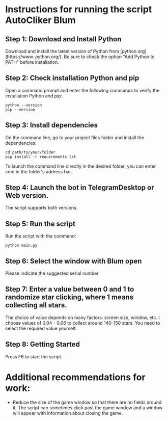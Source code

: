 # Instructions for running the script AutoCliker Blum

## Step 1: Download and Install Python
Download and install the latest version of Python from [python.org](https://www.
python.org/). 
Be sure to check the option "Add Python to PATH" before installation.

## Step 2: Check installation Python and pip
Open a command prompt and enter the following commands to verify the installation Python and pip:
```
python --version
pip --version
```
## Step 3: Install dependencies
On the command line, go to your project files folder and install the dependencies:
```
cd path/to/your/folder
pip install -r requirements.txt
```
To launch the command line directly in the desired folder, you can enter cmd in the folder's address bar.

## Step 4: Launch the bot in TelegramDesktop or Web version.
The script supports both versions.

## Step 5: Run the script
Run the script with the command:
```
python main.py
```
## Step 6: Select the window with Blum open 
Please indicate the suggested serial number

## Step 7: Enter a value between 0 and 1 to randomize star clicking, where 1 means collecting all stars. 
The choice of value depends on many factors: screen size, window, etc. I choose values ​​of 0.04 - 0.06 to collect around 140-150 stars. You need to select the required value yourself.

## Step 8: Getting Started
Press F6 to start the script.

# Additional recommendations for work:
- Reduce the size of the game window so that there are no fields around it. The script can sometimes click past the game window and a window will appear with information about closing the game.


